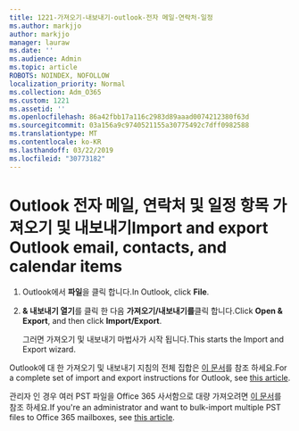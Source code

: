 ```yaml
---
title: 1221-가져오기-내보내기-outlook-전자 메일-연락처-일정
ms.author: markjjo
author: markjjo
manager: lauraw
ms.date: ''
ms.audience: Admin
ms.topic: article
ROBOTS: NOINDEX, NOFOLLOW
localization_priority: Normal
ms.collection: Adm_O365
ms.custom: 1221
ms.assetid: ''
ms.openlocfilehash: 86a42fbb17a116c2983d89aaad0074212380f63d
ms.sourcegitcommit: 03a156a9c9740521155a30775492c7dff0982588
ms.translationtype: MT
ms.contentlocale: ko-KR
ms.lasthandoff: 03/22/2019
ms.locfileid: "30773182"
---
```

# <a name="import-and-export-outlook-email-contacts-and-calendar-items"></a><span data-ttu-id="540c4-102">Outlook 전자 메일, 연락처 및 일정 항목 가져오기 및 내보내기</span><span class="sxs-lookup"><span data-stu-id="540c4-102">Import and export Outlook email, contacts, and calendar items</span></span>

1. <span data-ttu-id="540c4-103">Outlook에서 **파일**을 클릭 합니다.</span><span class="sxs-lookup"><span data-stu-id="540c4-103">In Outlook, click **File**.</span></span>

2. <span data-ttu-id="540c4-104">**& 내보내기 열기**를 클릭 한 다음 **가져오기/내보내기를**클릭 합니다.</span><span class="sxs-lookup"><span data-stu-id="540c4-104">Click **Open & Export**, and then click **Import/Export**.</span></span> 

    <span data-ttu-id="540c4-105">그러면 가져오기 및 내보내기 마법사가 시작 됩니다.</span><span class="sxs-lookup"><span data-stu-id="540c4-105">This starts the Import and Export wizard.</span></span>

<span data-ttu-id="540c4-106">Outlook에 대 한 가져오기 및 내보내기 지침의 전체 집합은 [이 문서](https://support.office.com/article/import-and-export-outlook-email-contacts-and-calendar-92577192-3881-4502-b79d-c3bbada6c8ef)를 참조 하세요.</span><span class="sxs-lookup"><span data-stu-id="540c4-106">For a complete set of import and export instructions for Outlook, see  [this article](https://support.office.com/article/import-and-export-outlook-email-contacts-and-calendar-92577192-3881-4502-b79d-c3bbada6c8ef).</span></span> 

<span data-ttu-id="540c4-107">관리자 인 경우 여러 PST 파일을 Office 365 사서함으로 대량 가져오려면 [이 문서](https://docs.microsoft.com/office365/securitycompliance/use-network-upload-to-import-pst-files)를 참조 하세요.</span><span class="sxs-lookup"><span data-stu-id="540c4-107">If you're an administrator and want to bulk-import multiple PST files to Office 365 mailboxes, see [this article](https://docs.microsoft.com/office365/securitycompliance/use-network-upload-to-import-pst-files).</span></span>